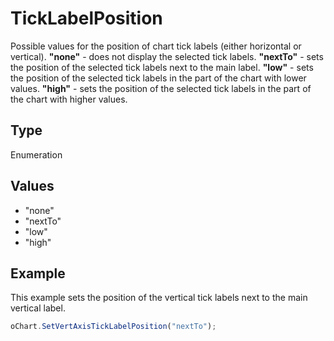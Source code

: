 # TickLabelPosition

Possible values for the position of chart tick labels (either horizontal or vertical).
**"none"** - does not display the selected tick labels.
**"nextTo"** - sets the position of the selected tick labels next to the main label.
**"low"** - sets the position of the selected tick labels in the part of the chart with lower values.
**"high"** - sets the position of the selected tick labels in the part of the chart with higher values.

## Type

Enumeration

## Values

- "none"
- "nextTo"
- "low"
- "high"


## Example

This example sets the position of the vertical tick labels next to the main vertical label.

```javascript
oChart.SetVertAxisTickLabelPosition("nextTo");
```

